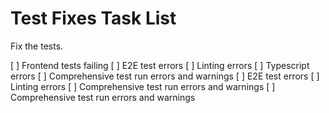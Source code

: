 # Test Fixes Task List

Fix the tests.

[ ] Frontend tests failing
[ ] E2E test errors
[ ] Linting errors
[ ] Typescript errors
[ ] Comprehensive test run errors and warnings
[ ] E2E test errors
[ ] Linting errors
[ ] Comprehensive test run errors and warnings
[ ] Comprehensive test run errors and warnings

